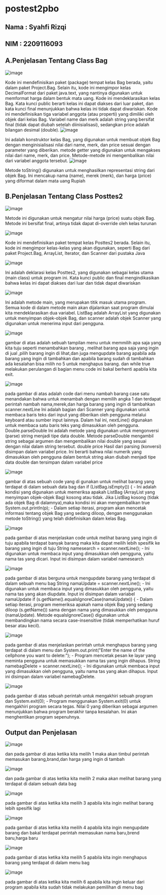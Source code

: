 # postest2pbo
## Nama : Syahfi Rizqi
## NIM  : 2209116093

## A.Penjelasan Tentang Class Bag
![image](https://github.com/SyahfiRizqi05/postest2pbo/assets/127517301/fab6203c-c174-4054-b05f-41352d23da93)


Kode ini mendefinisikan paket (package) tempat kelas Bag berada, yaitu dalam paket Project.Bag.
Selain itu, kode ini mengimpor kelas DecimalFormat dari paket java.text, yang nantinya digunakan untuk memformat harga dalam bentuk mata uang.
Kode ini mendeklarasikan kelas Bag. Kata kunci public berarti kelas ini dapat diakses dari luar paket, dan kata kunci final menunjukkan bahwa kelas ini tidak dapat diwariskan.
Kode ini mendefinisikan tiga variabel anggota (atau properti) yang dimiliki oleh objek dari kelas Bag. Variabel name dan merk adalah string yang bersifat final (tidak dapat diubah setelah diinisialisasi),
sedangkan price adalah bilangan desimal (double).
![image](https://github.com/SyahfiRizqi05/postest2pbo/assets/127517301/44e111fd-78d1-4de8-9b44-f479a07d5b8c)


Ini adalah konstruktor kelas Bag, yang digunakan untuk membuat objek Bag dengan menginisialisasi nilai dari name, merk, dan price sesuai dengan parameter yang diberikan.
metode getter yang digunakan untuk mengakses nilai dari name, merk, dan price. Metode-metode ini mengembalikan nilai dari variabel anggota tersebut.
![image](https://github.com/SyahfiRizqi05/postest2pbo/assets/127517301/17ca2ade-53be-4285-9189-4fe5f14d2aae)

Metode toString() digunakan untuk menghasilkan representasi string dari objek Bag. Ini mencakup nama (name), merek (merk), dan harga (price) yang diformat dalam mata uang Rupiah

## B.Penjelasan Tentang Class Posttes2
![image](https://github.com/SyahfiRizqi05/postest2pbo/assets/127517301/ab963f0a-ed5f-40f6-a7c3-422f8a52d54c)

Metode ini digunakan untuk mengatur nilai harga (price) suatu objek Bag. Metode ini bersifat final, artinya tidak dapat di-override oleh kelas turunan


![image](https://github.com/SyahfiRizqi05/postest2pbo/assets/127517301/5048805d-e151-4143-863b-97ecb586d580)

Kode ini mendefinisikan paket tempat kelas Posttes2 berada. Selain itu, kode ini mengimpor kelas-kelas yang akan digunakan, seperti Bag dari paket Project.Bag, ArrayList, Iterator, dan Scanner dari pustaka Java

![image](https://github.com/SyahfiRizqi05/postest2pbo/assets/127517301/8b561871-768a-44fb-bca1-2866c7fb23ad)

Ini adalah deklarasi kelas Posttes2, yang digunakan sebagai kelas utama (main class) untuk program ini. 
Kata kunci public dan final mengindikasikan bahwa kelas ini dapat diakses dari luar dan tidak dapat diwariskan

![image](https://github.com/SyahfiRizqi05/postest2pbo/assets/127517301/658556b8-1f50-43c0-9362-1a994bfdf661)

Ini adalah metode main, yang merupakan titik masuk utama program. Semua kode di dalam metode main akan dijalankan saat program dimulai
kita mendeklarasikan dua variabel. ListBag adalah ArrayList yang digunakan untuk menyimpan objek-objek Bag, dan scanner adalah objek Scanner yang digunakan untuk menerima input dari pengguna.

![image](https://github.com/SyahfiRizqi05/postest2pbo/assets/127517301/c5dd554a-14db-4ba2-8921-c6f999f96977)

gambar di atas adalah sebuah tampilan menu untuk memmilih apa saja yang kita tuju seperti menambahkan barang , melihat barang apa saja yang ingin di jual ,pilih barang ingin di lihat,dan juga mengupdate barang 
apabila ada barang yang ingin di tambahkan dan apabila barang sudah di tambahkan ada kesalahan bisa milih no 5 untuk menghapus barang. dan while true melakukan perulangan di bagian menu code ini bakal berhenti 
apabila kita exit.

![image](https://github.com/SyahfiRizqi05/postest2pbo/assets/127517301/1005bb7a-5959-4bc0-9b82-2ced22a9b694)

pada gambar di atas adalah code dari menu nambah barang case satu menandakan bahwa untuk menambah
dengan memilih angka 1 dan terdapat perintah nambah nama,merek,dan harga barang yang ingin di tambahkan
scanner.nextLine Ini adalah bagian dari Scanner yang digunakan untuk membaca baris teks dari input yang diberikan oleh pengguna melalui keyboard atau sumber input lainnya. Dalam hal ini, nextLine() digunakan untuk membaca satu baris teks yang dimasukkan oleh pengguna.
Double.parseDouble Ini adalah metode yang digunakan untuk mengonversi (parse) string menjadi tipe data double. Metode parseDouble mengambil string sebagai argumen dan mengembalikan nilai double yang sesuai dengan nilai dalam string tersebut.
double price Hasil dari parsing (konversi) disimpan dalam variabel price. Ini berarti bahwa nilai numerik yang dimasukkan oleh pengguna dalam bentuk string akan diubah menjadi tipe data double dan tersimpan dalam variabel price

![image](https://github.com/SyahfiRizqi05/postest2pbo/assets/127517301/d8b95722-def2-4cd3-a875-89cbc9f63786)

gambar di atas sebuah code yang di gunakan untuk melihat barang yang terdapat di dalam sebuah data bag dan
if (ListBag.isEmpty()) { - Ini adalah kondisi yang digunakan untuk memeriksa apakah ListBag (ArrayList yang menyimpan objek-objek Bag) kosong atau tidak. 
Jika ListBag kosong (tidak ada objek Bag di dalamnya),maka kondisi ini akan mengembalikan true System.out.println(p); - Dalam setiap iterasi, program akan mencetak informasi tentang objek Bag yang sedang diloop, 
dengan menggunakan metode toString() yang telah didefinisikan dalam kelas Bag.

![image](https://github.com/SyahfiRizqi05/postest2pbo/assets/127517301/149f0d51-7537-4d9f-b9be-295c75973ff7)

pada gambar di atas menjelaskan code untuk melihat barang yang ingin di tuju apabila terdapat banyak barang maka kita dapat meilih lebih spesifik ke barang yang ingin
di tuju String namesearch = scanner.nextLine(); - Ini digunakan untuk membaca input yang dimasukkan oleh pengguna, yaitu nama tas yang dicari. Input ini disimpan dalam variabel namesearch

![image](https://github.com/SyahfiRizqi05/postest2pbo/assets/127517301/41951592-7fd1-47d3-bff0-87e8a6facf7a)

pada gambar di atas berguna untuk mengupdate barang yang terdapat di dalam sebuah menu bag 
String namaUpdate = scanner.nextLine(); - Ini digunakan untuk membaca input yang dimasukkan oleh pengguna, yaitu nama tas yang akan diupdate. Input ini disimpan dalam variabel namaUpdate 
if (s.getName().equalsIgnoreCase(namaUpdate)) { - Dalam setiap iterasi, program memeriksa apakah nama objek Bag yang sedang diloop (s.getName()) sama dengan nama yang dimasukkan oleh pengguna (namaUpdate). Metode equalsIgnoreCase() digunakan untuk membandingkan nama secara case-insensitive (tidak memperhatikan huruf besar atau kecil).

![image](https://github.com/SyahfiRizqi05/postest2pbo/assets/127517301/52dcaa86-c60d-4f14-bbc9-2c5030a5890e)

pada gambar di atas menjelaskan perintah untuk menghapus barang yang terdapat di dalam menu dan
System.out.print("Enter the name of the cellphone you want to delete:"); - Program mencetak pesan ke layar yang meminta pengguna untuk memasukkan nama tas yang ingin dihapus.
String namebagDelete = scanner.nextLine(); - Ini digunakan untuk membaca input yang dimasukkan oleh pengguna, yaitu nama tas yang akan dihapus. Input ini disimpan dalam variabel namebagDelete.

![image](https://github.com/SyahfiRizqi05/postest2pbo/assets/127517301/da01e587-9c0d-44b3-8124-72d7fce0911e)

pada gambar di atas sebuah perintah untuk mengakhiri sebuah program dan 
System.exit(0); - Program menggunakan System.exit(0) untuk mengakhiri program secara tegas. Nilai 0 yang diberikan sebagai argumen menunjukkan bahwa program berakhir tanpa kesalahan. Ini akan menghentikan program sepenuhnya.

## Output dan Penjelasan
![image](https://github.com/SyahfiRizqi05/postest2pbo/assets/127517301/9927d957-7308-4f11-b417-76548deef168)

dan pada gambar di atas ketika kita meilih 1 maka akan timbul perintah memasukan barang,brand,dan harga yang ingin di tambah

![image](https://github.com/SyahfiRizqi05/postest2pbo/assets/127517301/262979cf-78e8-4352-a7e5-a47e213611ff)

dan pada gambar di atas ketika kita meilih 2 maka akan melihat barang yang terdapat di dalam sebuah data bag

![image](https://github.com/SyahfiRizqi05/postest2pbo/assets/127517301/a2539162-ce8e-4d7f-8136-56a3e1675ef7)

pada gambar di atas ketika kita meilih 3 apabila kita ingin melihat barang lebih spesifik lagi

![image](https://github.com/SyahfiRizqi05/postest2pbo/assets/127517301/2ad82a6b-d9e2-4813-9714-a8eda2e6bb39)

pada gambar di atas ketika kita meilih 4 apabila kita ingin mengupdate barang dan bakal terdapat perintah memasukan nama baru,brend baru,harga baru

![image](https://github.com/SyahfiRizqi05/postest2pbo/assets/127517301/30fcd607-fb09-4b91-9f5a-1af1cd547c85)

pada gambar di atas ketika kita meilih 5 apabila kita ingin menghapus barang yang terdapat di dalam menu bag

![image](https://github.com/SyahfiRizqi05/postest2pbo/assets/127517301/1f68e110-5e1f-44a7-8a39-d6369394c2a5)

pada gambar di atas ketika kita meilih 6 apabila kita ingin keluar dari program apabila kita sudah tidak melakukan pemilihan di menu bag
